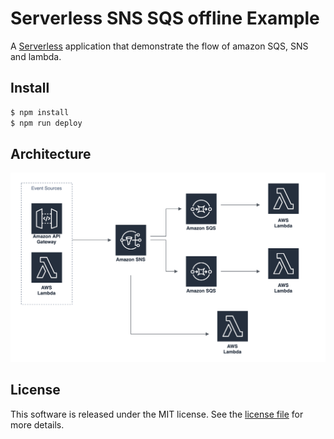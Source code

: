 # Serverless SNS SQS offline Example
A [Serverless](https://serverless.com/) application that demonstrate the flow of amazon SQS, SNS and lambda. 

## Install
```sh
$ npm install
$ npm run deploy
```

## Architecture
<img src="./architecture.png" width="750px" alt="Architecture" />

## License
This software is released under the MIT license. See the [license file](LICENSE) for more details.


